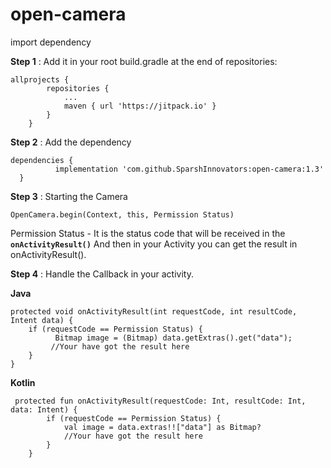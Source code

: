 # open-camera

import dependency

**Step 1** : Add it in your root build.gradle at the end of repositories:
```
allprojects {
		repositories {
			...
			maven { url 'https://jitpack.io' }
		}
	}
```
  
 **Step 2** : Add the dependency
  ```
  dependencies {
	        implementation 'com.github.SparshInnovators:open-camera:1.3'
	}
```

**Step 3** : Starting the Camera

```
OpenCamera.begin(Context, this, Permission Status)
```
Permission Status - It is the status code that will be received in the **``` onActivityResult() ```**
And then in your Activity you can get the result in onActivityResult().

**Step 4** : Handle the Callback in your activity.

**Java**
```
protected void onActivityResult(int requestCode, int resultCode, Intent data) {
    if (requestCode == Permission Status) {
    	  Bitmap image = (Bitmap) data.getExtras().get("data");
         //Your have got the result here
    }
}
```
**Kotlin**

```
 protected fun onActivityResult(requestCode: Int, resultCode: Int, data: Intent) {
        if (requestCode == Permission Status) {
            val image = data.extras!!["data"] as Bitmap?
            //Your have got the result here
        }
    }
```
    
